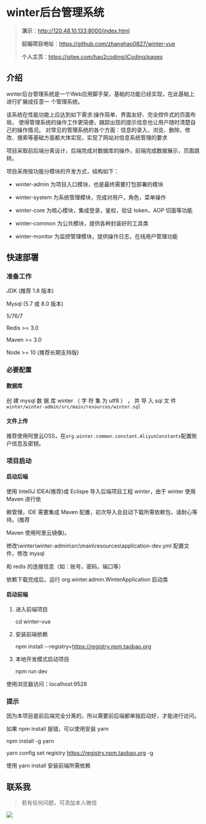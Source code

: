 # winter后台管理系统

>**演示**：http://120.48.10.133:8000/index.html
>
>**前端项目地址**：https://github.com/zhanghao0827/winter-vue
>
>**个人主页**：https://gitee.com/hao2coding/iCoding/pages

## 介绍

winter后台管理系统是一个Web应用脚手架，基础的功能已经实现，在此基础上进行扩展成任意一 个管理系统。 

该系统在性能功能上应达到如下需求:操作简单、界面友好、完全控件式的页面布局， 使得管理系统的操作工作更简便，跟踪出现的提示信息也让用户随时清楚自己的操作情况。 对常见的管理系统的各个方面：信息的录入、浏览、删除、修改、搜索等基础方面都大体实现，实现了网站对信息系统管理的要求

项目采取前后端分离设计，后端完成对数据库的操作，前端完成数据展示，页面跳转。 

项目采用按功能分模块的开发方式，结构如下： 

- winter-admin 为项目入口模块，也是最终需要打包部署的模块 

- winter-system 为系统管理模块，完成对用户，角色，菜单操作 

- winter-core 为核心模块，集成登录，鉴权，验证 token，AOP 切面等功能 

- winter-common 为公共模块，提供各种封装好的工具类 

- winter-monitor 为监控管理模块，提供操作日志，在线用户管理功能



## 快速部署

### 准备工作 

JDK (推荐 1.8 版本) 

Mysql (5.7 或 8.0 版本) 

5/76/7 

Redis >= 3.0 

Maven >= 3.0 

Node >= 10 (推荐长期支持版) 

### 必要配置 

#### 数据库

创 建 mysql 数 据 库 winter （ 字 符 集 为 utf8 ） ， 并 导 入 sql 文 件 `winter/winter-admin/src/main/resources/winter.sql` 

#### 文件上传

推荐使用阿里云OSS，在`org.winter.common.constant.AliyunConstants`配置账户信息及密钥。



### 项目启动 

#### 启动后端 

使用 IntelliJ IDEA(推荐)或 Eclispe 导入后端项目工程 winter，由于 winter 使用 Maven 进行依 

赖管理，IDE 需要集成 Maven 配置，初次导入会自动下载所需依赖包，请耐心等待。(推荐 

Maven 使用阿里云镜像)。 

修改\winter\winter-admin\src\main\resources\application-dev.yml 配置文件，修改 mysql 

和 redis 的连接信息（如：账号，密码，端口等） 

依赖下载完成后，运行 org.winter.admin.WinterApplication 启动类 



#### 启动前端 

1. 进入前端项目 

   cd winter-vue 

2. 安装前端依赖 

   npm install --registry=https://registry.npm.taobao.org 

3. 本地开发模式启动项目 

   npm run dev 

使用浏览器访问：localhost:9528 



### 提示

因为本项目是前后端完全分离的，所以需要前后端都单独启动好，才能进行访问。 

如果 npm install 报错，可以使用安装 yarn 

npm install -g yarn 

yarn config set registry https://registry.npm.taobao.org -g 

使用 yarn install 安装前端所需依赖



## 联系我

>若有任何问题，可添加本人微信


<img src="https://oscimg.oschina.net/oscnet/up-2ca440c372b6aab197b9c34d083da3425ab.jpg" />

